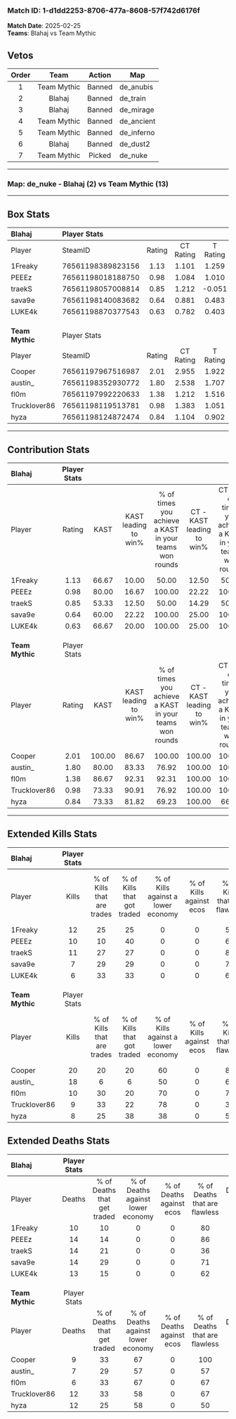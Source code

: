 ### Match ID: 1-d1dd2253-8706-477a-8608-57f742d6176f  
**Match Date**: 2025-02-25  
**Teams**: Blahaj vs Team Mythic  

## Vetos  

| Order | Team | Action | Map |
| :---: | :--: | :----: | --- |
| 1 | Team Mythic | Banned | de_anubis |
| 2 | Blahaj | Banned | de_train |
| 3 | Blahaj | Banned | de_mirage |
| 4 | Team Mythic | Banned | de_ancient |
| 5 | Team Mythic | Banned | de_inferno |
| 6 | Blahaj | Banned | de_dust2 |
| 7 | Team Mythic | Picked | de_nuke |

---  

### **Map**: de_nuke - Blahaj (2) vs Team Mythic (13)  
---  

## Box Stats  

| **Blahaj**      | Player Stats      |        |           |          |        |       |       |         |        |      |     |
| :- | :- | :-: | :-: | :-: | :-: | :-: | :-: | :-: | :-: | :-: | :-: |
| Player          | SteamID           | Rating | CT Rating | T Rating |  KAST  |  ADR  | Kills | Assists | Deaths | K/D  | HS% |
| 1Freaky         | 76561198389823156 |  1.13  |   1.101   |  1.259   | 66.67  | 75.0  |  12   |    1    |   10   | 1.20 | 33  |
| PEEEz           | 76561198018188750 |  0.98  |   1.084   |  1.010   | 80.00  | 78.9  |  10   |    1    |   14   | 0.71 | 80  |
| traekS          | 76561198057008814 |  0.85  |   1.212   |  -0.051  | 53.33  | 78.3  |  11   |    2    |   14   | 0.79 | 54  |
| sava9e          | 76561198140083682 |  0.64  |   0.881   |  0.483   | 60.00  | 67.3  |   7   |    3    |   14   | 0.50 | 42  |
| LUKE4k          | 76561198870377543 |  0.63  |   0.782   |  0.403   | 66.67  | 55.1  |   6   |    4    |   13   | 0.46 | 66  |
|                 |                   |        |           |          |        |       |       |         |        |      |     |
|                 |                   |        |           |          |        |       |       |         |        |      |     |
|                 |                   |        |           |          |        |       |       |         |        |      |     |
| **Team Mythic** | Player Stats      |        |           |          |        |       |       |         |        |      |     |
| Player          | SteamID           | Rating | CT Rating | T Rating |  KAST  |  ADR  | Kills | Assists | Deaths | K/D  | HS% |
| Cooper          | 76561197967516987 |  2.01  |   2.955   |  1.922   | 100.00 | 111.8 |  20   |    4    |   9    | 2.22 | 50  |
| austin_         | 76561198352930772 |  1.80  |   2.538   |  1.707   | 80.00  | 110.6 |  18   |    2    |   7    | 2.57 | 61  |
| fl0m            | 76561197992220633 |  1.38  |   1.212   |  1.516   | 86.67  | 85.6  |  10   |    7    |   6    | 1.67 | 50  |
| Trucklover86    | 76561198119513781 |  0.98  |   1.383   |  1.051   | 73.33  | 79.0  |   9   |    5    |   12   | 0.75 | 88  |
| hyza            | 76561198124872474 |  0.84  |   1.104   |  0.902   | 73.33  | 57.6  |   8   |    3    |   12   | 0.67 | 62  |
---  

## Contribution Stats  

| **Blahaj**      | Player Stats |        |                      |                                                        |                           |                                                             |                          |                                                            |
| :- | :-: | :-: | :-: | :-: | :-: | :-: | :-: | :-: |
| Player          |    Rating    |  KAST  | KAST leading to win% | % of times you achieve a KAST in your teams won rounds | CT - KAST leading to win% | CT - % of times you achieve a KAST in your teams won rounds | T - KAST leading to win% | T - % of times you achieve a KAST in your teams won rounds |
| 1Freaky         |     1.13     | 66.67  |        10.00         |                         50.00                          |           12.50           |                            50.00                            |           0.00           |                            0.00                            |
| PEEEz           |     0.98     | 80.00  |        16.67         |                         100.00                         |           22.22           |                           100.00                            |           0.00           |                            0.00                            |
| traekS          |     0.85     | 53.33  |        12.50         |                         50.00                          |           14.29           |                            50.00                            |           0.00           |                            0.00                            |
| sava9e          |     0.64     | 60.00  |        22.22         |                         100.00                         |           25.00           |                           100.00                            |           0.00           |                            0.00                            |
| LUKE4k          |     0.63     | 66.67  |        20.00         |                         100.00                         |           25.00           |                           100.00                            |           0.00           |                            0.00                            |
|                 |              |        |                      |                                                        |                           |                                                             |                          |                                                            |
|                 |              |        |                      |                                                        |                           |                                                             |                          |                                                            |
|                 |              |        |                      |                                                        |                           |                                                             |                          |                                                            |
| **Team Mythic** | Player Stats |        |                      |                                                        |                           |                                                             |                          |                                                            |
| Player          |    Rating    |  KAST  | KAST leading to win% | % of times you achieve a KAST in your teams won rounds | CT - KAST leading to win% | CT - % of times you achieve a KAST in your teams won rounds | T - KAST leading to win% | T - % of times you achieve a KAST in your teams won rounds |
| Cooper          |     2.01     | 100.00 |        86.67         |                         100.00                         |          100.00           |                           100.00                            |          83.33           |                           100.00                           |
| austin_         |     1.80     | 80.00  |        83.33         |                         76.92                          |          100.00           |                           100.00                            |          77.78           |                           70.00                            |
| fl0m            |     1.38     | 86.67  |        92.31         |                         92.31                          |          100.00           |                           100.00                            |          90.00           |                           90.00                            |
| Trucklover86    |     0.98     | 73.33  |        90.91         |                         76.92                          |          100.00           |                           100.00                            |          87.50           |                           70.00                            |
| hyza            |     0.84     | 73.33  |        81.82         |                         69.23                          |          100.00           |                            66.67                            |          77.78           |                           70.00                            |
---  

## Extended Kills Stats  

| **Blahaj**      | Player Stats |                            |                            |                                    |                         |                              |                                 |                                       |                    |           |
| :- | :-: | :-: | :-: | :-: | :-: | :-: | :-: | :-: | :-: | :-: |
| Player          |    Kills     | % of Kills that are trades | % of Kills that got traded | % of Kills against a lower economy | % of Kills against ecos | % of Kills that are flawless | % of Kills that are close duels | % of Kills that are assisted by flash | Pistol Round Kills | AWP Kills |
| 1Freaky         |      12      |             25             |             25             |                 0                  |            0            |              58              |               17                |                   0                   |         2          |     3     |
| PEEEz           |      10      |             10             |             40             |                 0                  |            0            |              60              |               10                |                   0                   |         1          |     0     |
| traekS          |      11      |             27             |             27             |                 0                  |            0            |              82              |                0                |                   9                   |         0          |     0     |
| sava9e          |      7       |             29             |             29             |                 0                  |            0            |              71              |                0                |                   0                   |         1          |     0     |
| LUKE4k          |      6       |             33             |             33             |                 0                  |            0            |              67              |                0                |                   0                   |         0          |     0     |
|                 |              |                            |                            |                                    |                         |                              |                                 |                                       |                    |           |
|                 |              |                            |                            |                                    |                         |                              |                                 |                                       |                    |           |
|                 |              |                            |                            |                                    |                         |                              |                                 |                                       |                    |           |
| **Team Mythic** | Player Stats |                            |                            |                                    |                         |                              |                                 |                                       |                    |           |
| Player          |    Kills     | % of Kills that are trades | % of Kills that got traded | % of Kills against a lower economy | % of Kills against ecos | % of Kills that are flawless | % of Kills that are close duels | % of Kills that are assisted by flash | Pistol Round Kills | AWP Kills |
| Cooper          |      20      |             20             |             20             |                 60                 |            0            |              80              |                0                |                   0                   |         2          |     4     |
| austin_         |      18      |             6              |             6              |                 50                 |            0            |              67              |               11                |                  11                   |         3          |     0     |
| fl0m            |      10      |             30             |             20             |                 70                 |            0            |              70              |               20                |                   0                   |         1          |     0     |
| Trucklover86    |      9       |             33             |             22             |                 78                 |            0            |              33              |                0                |                  11                   |         2          |     0     |
| hyza            |      8       |             25             |             38             |                 38                 |            0            |              50              |                0                |                  25                   |         2          |     0     |
## Extended Deaths Stats  

| **Blahaj**      | Player Stats |                             |                                   |                          |                               |                            |                           |               |
| :- | :-: | :-: | :-: | :-: | :-: | :-: | :-: | :-: |
| Player          |    Deaths    | % of Deaths that get traded | % of Deaths against lower economy | % of Deaths against ecos | % of Deaths that are flawless | % of Deaths that are close | % of Deaths while blinded | Deaths to AWP |
| 1Freaky         |      10      |             10              |                 0                 |            0             |              80               |             0              |             0             |       2       |
| PEEEz           |      14      |             14              |                 0                 |            0             |              86               |             0              |             7             |       1       |
| traekS          |      14      |             21              |                 0                 |            0             |              36               |             14             |            14             |       1       |
| sava9e          |      14      |             29              |                 0                 |            0             |              71               |             14             |            14             |       0       |
| LUKE4k          |      13      |             15              |                 0                 |            0             |              62               |             0              |             0             |       0       |
|                 |              |                             |                                   |                          |                               |                            |                           |               |
|                 |              |                             |                                   |                          |                               |                            |                           |               |
|                 |              |                             |                                   |                          |                               |                            |                           |               |
| **Team Mythic** | Player Stats |                             |                                   |                          |                               |                            |                           |               |
| Player          |    Deaths    | % of Deaths that get traded | % of Deaths against lower economy | % of Deaths against ecos | % of Deaths that are flawless | % of Deaths that are close | % of Deaths while blinded | Deaths to AWP |
| Cooper          |      9       |             33              |                67                 |            0             |              100              |             0              |             0             |       0       |
| austin_         |      7       |             29              |                57                 |            0             |              57               |             0              |             0             |       1       |
| fl0m            |      6       |             33              |                67                 |            0             |              67               |             17             |             0             |       1       |
| Trucklover86    |      12      |             33              |                58                 |            0             |              67               |             17             |             0             |       1       |
| hyza            |      12      |             25              |                58                 |            0             |              50               |             0              |             8             |       0       |
